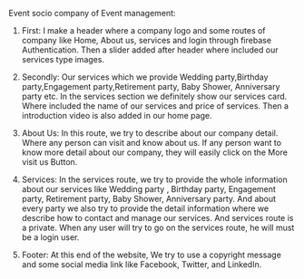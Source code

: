 Event socio company of Event management:

1) First:
   I make a header where a company logo and some routes of company like Home, About us, services and login through firebase Authentication. Then a slider added after header where included our services type images. 

2) Secondly:
   Our services which we provide Wedding party,Birthday party,Engagement party,Retirement party, Baby Shower, Anniversary party etc. In the services section we definitely show our services card. Where included the name of our services and price of services. Then a introduction video is also added in our home page. 

3) About Us: 
   In this route, we try to describe about our company detail. Where any person can visit and know about us. If any person want to know more detail about our company, they will easily click on the More visit us Button. 

4) Services:
   In the services route, we try to provide the whole information about our services like Wedding party , Birthday party, Engagement party, Retirement party, Baby Shower, Anniversary party. And about every party we also try to provide the detail information where we describe how to contact and manage our services. And services route is a private. When any user will try to go on the services route, he will must be a login user. 

5) Footer: 
   At this end of the website, We try to use a copyright message and some social media link like Facebook, Twitter, and LinkedIn. 











